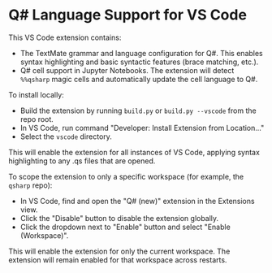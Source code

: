 # Q# Language Support for VS Code

This VS Code extension contains:
- The TextMate grammar and language configuration for Q#. This enables syntax highlighting
    and basic syntactic features (brace matching, etc.).
- Q# cell support in Jupyter Notebooks. The extension will detect `%%qsharp` magic cells
    and automatically update the cell language to Q#.

To install locally:
- Build the extension by running `build.py` or `build.py --vscode` from the repo root.
- In VS Code, run command "Developer: Install Extension from Location..."
- Select the `vscode` directory.

This will enable the extension for all instances of VS Code, applying syntax highlighting to
any .qs files that are opened.

To scope the extension to only a specific workspace (for example, the `qsharp` repo):
- In VS Code, find and open the "Q# (new)" extension in the Extensions view.
- Click the "Disable" button to disable the extension globally.
- Click the dropdown next to "Enable" button and select "Enable (Workspace)".

This will enable the extension for only the current workspace. The extension will remain
enabled for that workspace across restarts.
